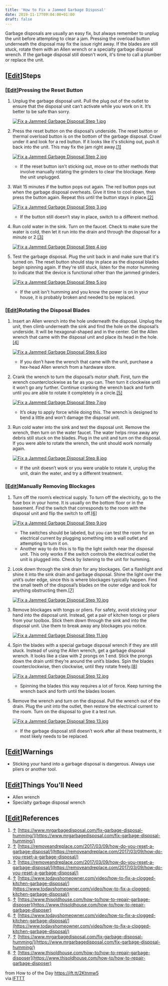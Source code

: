 ```yaml
---
title: 'How to Fix a Jammed Garbage Disposal'
date: 2019-11-17T09:04:00+01:00
draft: false
---
```


Garbage disposals are usually an easy fix, but always remember to unplug the unit before attempting to clear a jam. Pressing the overload button underneath the disposal may fix the issue right away. If the blades are still stuck, rotate them with an Allen wrench or a specialty garbage disposal wrench. If the garbage disposal still doesn't work, it's time to call a plumber or replace the unit.

\[[Edit](https://www.wikihow.com/index.php?title=Fix-a-Jammed-Garbage-Disposal&action=edit&section=1 "Edit section: Steps")\]Steps
----------------------------------------------------------------------------------------------------------------------------------

### \[[Edit](https://www.wikihow.com/index.php?title=Fix-a-Jammed-Garbage-Disposal&action=edit&section=2 "Edit section: Pressing the Reset Button")\]Pressing the Reset Button

1.  Unplug the garbage disposal unit. Pull the plug out of the outlet to ensure that the disposal unit can’t activate while you work on it. It’s better to be safe than sorry.
    
    [![Fix a Jammed Garbage Disposal Step 1.jpg](https://www.wikihow.com/images/thumb/9/9a/Fix-a-Jammed-Garbage-Disposal-Step-1.jpg/aid9553860-v4-728px-Fix-a-Jammed-Garbage-Disposal-Step-1.jpg)](https://www.wikihow.com/Image:Fix-a-Jammed-Garbage-Disposal-Step-1.jpg)
    
2.  Press the reset button on the disposal’s underside. The reset button or thermal overload button is on the bottom of the garbage disposal. Crawl under it and look for a red button. If it looks like it's sticking out, push it back into the unit. This may fix the jam right away.[\[1\]](#_note-1)
    
    [![Fix a Jammed Garbage Disposal Step 2.jpg](https://www.wikihow.com/images/thumb/e/ea/Fix-a-Jammed-Garbage-Disposal-Step-2.jpg/aid9553860-v4-728px-Fix-a-Jammed-Garbage-Disposal-Step-2.jpg)](https://www.wikihow.com/Image:Fix-a-Jammed-Garbage-Disposal-Step-2.jpg)
    
    *   If the reset button isn't sticking out, move on to other methods that involve manually rotating the grinders to clear the blockage. Keep the unit unplugged.
3.  Wait 15 minutes if the button pops out again. The red button pops out when the garbage disposal overheats. Give it time to cool down, then press the button again. Repeat this until the button stays in place.[\[2\]](#_note-2)
    
    [![Fix a Jammed Garbage Disposal Step 3.jpg](https://www.wikihow.com/images/thumb/d/d1/Fix-a-Jammed-Garbage-Disposal-Step-3.jpg/aid9553860-v4-728px-Fix-a-Jammed-Garbage-Disposal-Step-3.jpg)](https://www.wikihow.com/Image:Fix-a-Jammed-Garbage-Disposal-Step-3.jpg)
    
    *   If the button still doesn’t stay in place, switch to a different method.
4.  Run cold water in the sink. Turn on the faucet. Check to make sure the water is cold, then let it run into the drain and through the disposal for a minute or 2.[\[3\]](#_note-3)
    
    [![Fix a Jammed Garbage Disposal Step 4.jpg](https://www.wikihow.com/images/thumb/b/b3/Fix-a-Jammed-Garbage-Disposal-Step-4.jpg/aid9553860-v4-728px-Fix-a-Jammed-Garbage-Disposal-Step-4.jpg)](https://www.wikihow.com/Image:Fix-a-Jammed-Garbage-Disposal-Step-4.jpg)
    
5.  Test the garbage disposal. Plug the unit back in and make sure that it's turned on. The reset button should stay in place as the disposal blades begin spinning again. If they're still stuck, listen for the motor humming to indicate that the device is functional other than the jammed grinders.
    
    [![Fix a Jammed Garbage Disposal Step 5.jpg](https://www.wikihow.com/images/thumb/2/24/Fix-a-Jammed-Garbage-Disposal-Step-5.jpg/aid9553860-v4-728px-Fix-a-Jammed-Garbage-Disposal-Step-5.jpg)](https://www.wikihow.com/Image:Fix-a-Jammed-Garbage-Disposal-Step-5.jpg)
    
    *   If the unit isn't humming and you know the power is on in your house, it is probably broken and needed to be replaced.

### \[[Edit](https://www.wikihow.com/index.php?title=Fix-a-Jammed-Garbage-Disposal&action=edit&section=3 "Edit section: Rotating the Disposal Blades")\]Rotating the Disposal Blades

1.  Insert an Allen wrench into the hole underneath the disposal. Unplug the unit, then climb underneath the sink and find the hole on the disposal’s underside. It will be hexagonal-shaped and in the center. Get the Allen wrench that came with the disposal unit and place its head in the hole.[\[4\]](#_note-4)
    
    [![Fix a Jammed Garbage Disposal Step 6.jpg](https://www.wikihow.com/images/thumb/7/71/Fix-a-Jammed-Garbage-Disposal-Step-6.jpg/aid9553860-v4-728px-Fix-a-Jammed-Garbage-Disposal-Step-6.jpg)](https://www.wikihow.com/Image:Fix-a-Jammed-Garbage-Disposal-Step-6.jpg)
    
    *   If you don’t have the wrench that came with the unit, purchase a hex-head Allen wrench from a hardware store.
2.  Crank the wrench to turn the disposal’s motor shaft. First, turn the wrench counterclockwise as far as you can. Then turn it clockwise until it won’t go any further. Continue cranking the wrench back and forth until you are able to rotate it completely in a circle.[\[5\]](#_note-5)
    
    [![Fix a Jammed Garbage Disposal Step 7.jpg](https://www.wikihow.com/images/thumb/f/f1/Fix-a-Jammed-Garbage-Disposal-Step-7.jpg/aid9553860-v4-728px-Fix-a-Jammed-Garbage-Disposal-Step-7.jpg)](https://www.wikihow.com/Image:Fix-a-Jammed-Garbage-Disposal-Step-7.jpg)
    
    *   It’s okay to apply force while doing this. The wrench is designed to bend a little and won’t damage the disposal unit.
3.  Run cold water into the sink and test the disposal unit. Remove the wrench, then turn on the water faucet. The water helps rinse away any debris still stuck on the blades. Plug in the unit and turn on the disposal. If you were able to rotate the wrench, the unit should work normally again.
    
    [![Fix a Jammed Garbage Disposal Step 8.jpg](https://www.wikihow.com/images/thumb/2/24/Fix-a-Jammed-Garbage-Disposal-Step-8.jpg/aid9553860-v4-728px-Fix-a-Jammed-Garbage-Disposal-Step-8.jpg)](https://www.wikihow.com/Image:Fix-a-Jammed-Garbage-Disposal-Step-8.jpg)
    
    *   If the unit doesn’t work or you were unable to rotate it, unplug the unit, drain the water, and try a different treatment.

### \[[Edit](https://www.wikihow.com/index.php?title=Fix-a-Jammed-Garbage-Disposal&action=edit&section=4 "Edit section: Manually Removing Blockages")\]Manually Removing Blockages

1.  Turn off the room’s electrical supply. To turn off the electricity, go to the fuse box in your home. It is usually on the bottom floor or in the basement. Find the switch that corresponds to the room with the disposal unit and flip the switch to off.[\[6\]](#_note-6)
    
    [![Fix a Jammed Garbage Disposal Step 9.jpg](https://www.wikihow.com/images/thumb/c/c4/Fix-a-Jammed-Garbage-Disposal-Step-9.jpg/aid9553860-v4-728px-Fix-a-Jammed-Garbage-Disposal-Step-9.jpg)](https://www.wikihow.com/Image:Fix-a-Jammed-Garbage-Disposal-Step-9.jpg)
    
    *   The switches should be labeled, but you can test the room for an electrical current by plugging something into a wall outlet and attempting to turn it on.
    *   Another way to do this is to flip the light switch near the disposal unit. This only works if the switch controls the electrical outlet the unit is plugged into. Check by listening to the unit for humming.
2.  Look down through the sink drain for any blockages. Get a flashlight and shine it into the sink drain and garbage disposal. Shine the light over the unit’s outer edge, since this is where blockages typically happen. Find the small teeth of the disposal’s blades on the outer edge and look for anything obstructing them.[\[7\]](#_note-7)
    
    [![Fix a Jammed Garbage Disposal Step 10.jpg](https://www.wikihow.com/images/thumb/e/ee/Fix-a-Jammed-Garbage-Disposal-Step-10.jpg/aid9553860-v4-728px-Fix-a-Jammed-Garbage-Disposal-Step-10.jpg)](https://www.wikihow.com/Image:Fix-a-Jammed-Garbage-Disposal-Step-10.jpg)
    
3.  Remove blockages with tongs or pliers. For safety, avoid sticking your hand into the disposal unit. Instead, get a pair of kitchen tongs or pliers from your toolbox. Stick them down through the sink and into the disposal unit. Use them to break away any blockages you notice.
    
    [![Fix a Jammed Garbage Disposal Step 11.jpg](https://www.wikihow.com/images/thumb/9/95/Fix-a-Jammed-Garbage-Disposal-Step-11.jpg/aid9553860-v4-728px-Fix-a-Jammed-Garbage-Disposal-Step-11.jpg)](https://www.wikihow.com/Image:Fix-a-Jammed-Garbage-Disposal-Step-11.jpg)
    
4.  Spin the blades with a special garbage disposal wrench if they are still stuck. Instead of using the Allen wrench, get a garbage disposal wrench. It looks like a claw with 2 prongs on 1 end. Stick the prongs down the drain until they’re around the unit’s blades. Spin the blades counterclockwise, then clockwise, until they rotate freely.[\[8\]](#_note-8)
    
    [![Fix a Jammed Garbage Disposal Step 12.jpg](https://www.wikihow.com/images/thumb/c/c9/Fix-a-Jammed-Garbage-Disposal-Step-12.jpg/aid9553860-v4-728px-Fix-a-Jammed-Garbage-Disposal-Step-12.jpg)](https://www.wikihow.com/Image:Fix-a-Jammed-Garbage-Disposal-Step-12.jpg)
    
    *   Spinning the blades this way requires a lot of force. Keep turning the wrench back and forth until the blades loosen.
5.  Remove the wrench and turn on the disposal. Pull the wrench out of the drain. Plug the unit into the outlet, then restore the electrical current to the room. Turn on the disposal to give it a test run.
    
    [![Fix a Jammed Garbage Disposal Step 13.jpg](https://www.wikihow.com/images/thumb/3/3d/Fix-a-Jammed-Garbage-Disposal-Step-13.jpg/aid9553860-v4-728px-Fix-a-Jammed-Garbage-Disposal-Step-13.jpg)](https://www.wikihow.com/Image:Fix-a-Jammed-Garbage-Disposal-Step-13.jpg)
    
    *   If the garbage disposal still doesn’t work after all these treatments, it most likely needs to be replaced.

\[[Edit](https://www.wikihow.com/index.php?title=Fix-a-Jammed-Garbage-Disposal&action=edit&section=5 "Edit section: Warnings")\]Warnings
----------------------------------------------------------------------------------------------------------------------------------------

*   Sticking your hand into a garbage disposal is dangerous. Always use pliers or another tool.

\[[Edit](https://www.wikihow.com/index.php?title=Fix-a-Jammed-Garbage-Disposal&action=edit&section=6 "Edit section: Things You’ll Need")\]Things You’ll Need
------------------------------------------------------------------------------------------------------------------------------------------------------------

*   Allen wrench
*   Specialty garbage disposal wrench

\[[Edit](https://www.wikihow.com/index.php?title=Fix-a-Jammed-Garbage-Disposal&action=edit&section=7 "Edit section: References")\]References
--------------------------------------------------------------------------------------------------------------------------------------------

1.  [↑](#_ref-1) [https://www.mrgarbagedisposal.com/fix-garbage-disposal-humming/](https://www.mrgarbagedisposal.com/fix-garbage-disposal-humming/)
2.  [↑](#_ref-2) [https://removeandreplace.com/2017/03/09/how-do-you-reset-a-garbage-disposal/](https://removeandreplace.com/2017/03/09/how-do-you-reset-a-garbage-disposal/)
3.  [↑](#_ref-3) [https://removeandreplace.com/2017/03/09/how-do-you-reset-a-garbage-disposal/](https://removeandreplace.com/2017/03/09/how-do-you-reset-a-garbage-disposal/)
4.  [↑](#_ref-4) [https://www.todayshomeowner.com/video/how-to-fix-a-clogged-kitchen-garbage-disposal/](https://www.todayshomeowner.com/video/how-to-fix-a-clogged-kitchen-garbage-disposal/)
5.  [↑](#_ref-5) [https://www.thisoldhouse.com/how-to/how-to-repair-garbage-disposer](https://www.thisoldhouse.com/how-to/how-to-repair-garbage-disposer)
6.  [↑](#_ref-6) [https://www.todayshomeowner.com/video/how-to-fix-a-clogged-kitchen-garbage-disposal/](https://www.todayshomeowner.com/video/how-to-fix-a-clogged-kitchen-garbage-disposal/)
7.  [↑](#_ref-7) [https://www.mrgarbagedisposal.com/fix-garbage-disposal-humming/](https://www.mrgarbagedisposal.com/fix-garbage-disposal-humming/)
8.  [↑](#_ref-8) [https://www.thisoldhouse.com/how-to/how-to-repair-garbage-disposer](https://www.thisoldhouse.com/how-to/how-to-repair-garbage-disposer)

  
  
from How to of the Day https://ift.tt/2Ktnmw5  
via [IFTTT](https://ifttt.com/?ref=da&site=blogger)